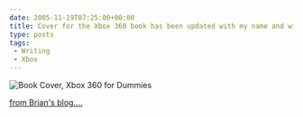 ```yaml
---
date: 2005-11-19T07:25:00+00:00
title: Cover for the Xbox 360 book has been updated with my name and with our gamer tags ...
type: posts
tags:
 - Writing
 - Xbox
---
```

![Book Cover, Xbox 360 for Dummies](/images/BookCover.jpg)

[from Brian's blog....](http://spaces.msn.com/members/brianjo/blog/cns!1ph41gaeDxp9TA2G5t8Gj1DA!391.entry)
